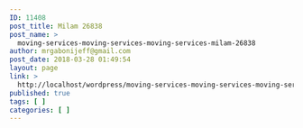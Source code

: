 ```yaml
---
ID: 11408
post_title: Milam 26838
post_name: >
  moving-services-moving-services-moving-services-milam-26838
author: mrgabonijeff@gmail.com
post_date: 2018-03-28 01:49:54
layout: page
link: >
  http://localhost/wordpress/moving-services-moving-services-moving-services-milam-26838/
published: true
tags: [ ]
categories: [ ]
---
```

